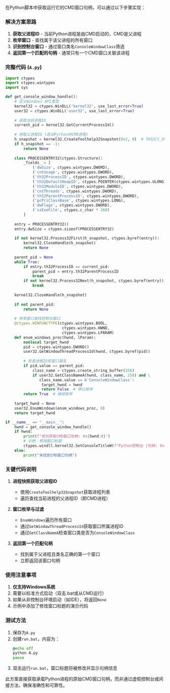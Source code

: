 在Python脚本中获取运行它的CMD窗口句柄，可以通过以下步骤实现：

### 解决方案思路
1. **获取父进程ID** - 当前Python进程是由CMD启动的，CMD是父进程
2. **枚举窗口** - 查找属于该父进程的所有窗口
3. **识别控制台窗口** - 通过窗口类名`ConsoleWindowClass`筛选
4. **返回第一个匹配的句柄** - 通常只有一个CMD窗口关联该进程

### 完整代码 (`A.py`)
```python
import ctypes
import ctypes.wintypes
import sys

def get_console_window_handle():
    # 定义Windows API类型
    kernel32 = ctypes.WinDLL('kernel32', use_last_error=True)
    user32 = ctypes.WinDLL('user32', use_last_error=True)
    
    # 获取当前进程ID
    current_pid = kernel32.GetCurrentProcessId()
    
    # 获取父进程ID (启动Python的CMD进程)
    h_snapshot = kernel32.CreateToolhelp32Snapshot(0x2, 0)  # TH32CS_SNAPPROCESS
    if h_snapshot == -1:
        return None
        
    class PROCESSENTRY32(ctypes.Structure):
        _fields_ = [
            ('dwSize', ctypes.wintypes.DWORD),
            ('cntUsage', ctypes.wintypes.DWORD),
            ('th32ProcessID', ctypes.wintypes.DWORD),
            ('th32DefaultHeapID', ctypes.POINTER(ctypes.wintypes.ULONG)),
            ('th32ModuleID', ctypes.wintypes.DWORD),
            ('cntThreads', ctypes.wintypes.DWORD),
            ('th32ParentProcessID', ctypes.wintypes.DWORD),
            ('pcPriClassBase', ctypes.wintypes.LONG),
            ('dwFlags', ctypes.wintypes.DWORD),
            ('szExeFile', ctypes.c_char * 260)
        ]
    
    entry = PROCESSENTRY32()
    entry.dwSize = ctypes.sizeof(PROCESSENTRY32)
    
    if not kernel32.Process32First(h_snapshot, ctypes.byref(entry)):
        kernel32.CloseHandle(h_snapshot)
        return None
        
    parent_pid = None
    while True:
        if entry.th32ProcessID == current_pid:
            parent_pid = entry.th32ParentProcessID
            break
        if not kernel32.Process32Next(h_snapshot, ctypes.byref(entry)):
            break
            
    kernel32.CloseHandle(h_snapshot)
    
    if not parent_pid:
        return None
        
    # 枚举窗口查找控制台窗口
    @ctypes.WINFUNCTYPE(ctypes.wintypes.BOOL, 
                         ctypes.wintypes.HWND, 
                         ctypes.wintypes.LPARAM)
    def enum_windows_proc(hwnd, lParam):
        nonlocal target_hwnd
        pid = ctypes.wintypes.DWORD()
        user32.GetWindowThreadProcessId(hwnd, ctypes.byref(pid))
        
        # 检查进程ID和窗口类名
        if pid.value == parent_pid:
            class_name = ctypes.create_string_buffer(256)
            if user32.GetClassNameA(hwnd, class_name, 256) and \
               class_name.value == b'ConsoleWindowClass':
                target_hwnd = hwnd
                return False  # 停止枚举
        return True  # 继续枚举
    
    target_hwnd = None
    user32.EnumWindows(enum_windows_proc, 0)
    return target_hwnd

if __name__ == "__main__":
    hwnd = get_console_window_handle()
    if hwnd:
        print(f"成功获取CMD窗口句柄: 0x{hwnd:X}")
        # 示例：修改窗口标题
        ctypes.windll.kernel32.SetConsoleTitleW(f"Python控制台 [句柄: 0x{hwnd:X}]")
    else:
        print("未找到CMD窗口句柄")
```

### 关键代码说明
1. **进程快照获取父进程ID**
   - 使用`CreateToolhelp32Snapshot`获取进程列表
   - 遍历查找当前进程的父进程ID（即CMD进程）

2. **窗口枚举与过滤**
   - `EnumWindows`遍历所有窗口
   - 通过`GetWindowThreadProcessId`获取窗口所属进程ID
   - 通过`GetClassNameA`检查窗口类是否为`ConsoleWindowClass`

3. **返回第一个匹配句柄**
   - 找到属于父进程且类名正确的第一个窗口
   - 立即返回该窗口句柄

### 使用注意事项
1. **仅支持Windows系统**
2. 需要以标准方式启动（双击.bat或从CMD运行）
3. 如果从非控制台环境启动（如IDE），将返回`None`
4. 示例中添加了修改窗口标题的演示代码

### 测试方法
1. 保存为`A.py`
2. 创建`run.bat`，内容为：
   ```bat
   @echo off
   python A.py
   pause
   ```
3. 双击运行`run.bat`，窗口标题将被修改并显示句柄信息

此方案直接获取承载Python进程的原始CMD窗口句柄，而非通过虚假控制台或间接方法，确保准确性和可靠性。